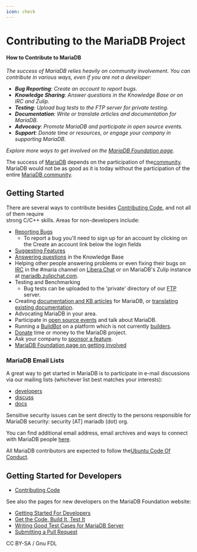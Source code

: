 ```yaml
---
icon: check
---
```


# Contributing to the MariaDB Project

#### How to Contribute to MariaDB

_The success of MariaDB relies heavily on community involvement. You can contribute in various ways, even if you are not a developer:_

* _**Bug Reporting**: Create an account to report bugs._
* _**Knowledge Sharing**: Answer questions in the Knowledge Base or on IRC and Zulip._
* _**Testing**: Upload bug tests to the FTP server for private testing._
* _**Documentation**: Write or translate articles and documentation for MariaDB._
* _**Advocacy**: Promote MariaDB and participate in open source events._
* _**Support**: Donate time or resources, or engage your company in supporting MariaDB._

_Explore more ways to get involved on the_ [_MariaDB Foundation page_](https://mariadb.org/get-involved/)_._

The success of [MariaDB](../../../kb/en/mariadb/) depends on the participation of the[community](../../../kb/en/community/). MariaDB would not be as good as it is today without the participation of the entire [MariaDB community](../../../kb/en/community/).

## Getting Started

There are several ways to contribute besides [Contributing Code](contributing-code.md), and not all of them require\
strong C/C++ skills. Areas for non-developers include:

* [Reporting Bugs](../community/bug-tracking/reporting-bugs.md)
  * To report a bug you'll need to sign up for an account by clicking on the Create an account link below the login fields
* [Suggesting Features](../../development-articles/general-development-information/tools/jira.md)
* [Answering questions](https://mariadb.com/kb/en/+questions/) in the Knowledge Base
* Helping other people answering problems or even fixing their bugs on [IRC](../../../kb/en/irc/) in the #maria channel on [Libera.Chat](../../../kb/en/irc/) or on MariaDB's Zulip instance at [mariadb.zulipchat.com](https://mariadb.zulipchat.com).
* Testing and Benchmarking
  * Bug tests can be uploaded to the 'private' directory of our [FTP](../../../kb/en/ftp/) server.
* Creating [documentation and KB articles](https://mariadb.com/kb/en/meta/writing-and-editing-knowledge-base-articles) for MariaDB, or [translating existing documentation](https://mariadb.com/kb/en/translation-howto/).
* Advocating MariaDB in your area.
* Participate in [open source events](https://mariadb.org/events/) and talk about MariaDB.
* Running a [BuildBot](../../development-articles/general-development-information/tools/buildbot/) on a platform which is not currently [builders](https://buildbot.mariadb.org/#/builders).
* [Donate](https://mariadb.org/donate/) time or money to the MariaDB project.
* Ask your company to [sponsor a feature](sponsoring-the-mariadb-project.md).
* [MariaDB Foundation page on getting involved](https://mariadb.org/get-involved/)

### MariaDB Email Lists

A great way to get started in MariaDB is to participate in e-mail discussions\
via our mailing lists (whichever list best matches your interests):

* [developers](https://lists.mariadb.org/postorius/lists/developers.lists.mariadb.org/)
* [discuss](https://lists.mariadb.org/postorius/lists/discuss.lists.mariadb.org)
* [docs](https://lists.mariadb.org/postorius/lists/docs.lists.mariadb.org)

Sensitive security issues can be sent directly to the persons responsible for MariaDB security: security \[AT] mariadb (dot) org.

You can find additional email address, email archives and ways to connect with MariaDB people [here](broken-reference).

All MariaDB contributors are expected to follow the[Ubuntu Code Of Conduct](https://www.ubuntu.com/community/conduct).

## Getting Started for Developers

* [Contributing Code](contributing-code.md)

See also the pages for new developers on the MariaDB Foundation website:

* [Getting Started For Developers](https://mariadb.org/get-involved/getting-started-for-developers/)
* [Get the Code, Build It, Test It](https://mariadb.org/get-involved/getting-started-for-developers/get-code-build-test/)
* [Writing Good Test Cases for MariaDB Server](https://mariadb.org/get-involved/getting-started-for-developers/writing-good-test-cases-mariadb-server/)
* [Submitting a Pull Request](https://mariadb.org/get-involved/getting-started-for-developers/submitting-pull-request/)

CC BY-SA / Gnu FDL
